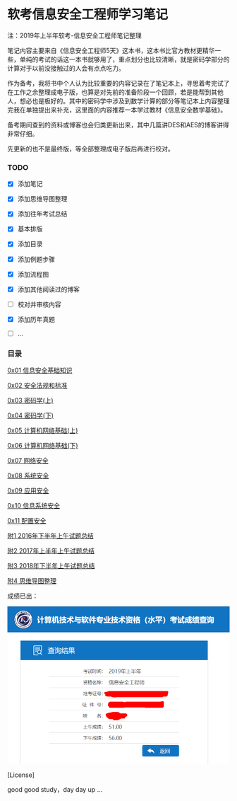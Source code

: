 # 软考信息安全工程师学习笔记

注：2019年上半年软考-信息安全工程师笔记整理



笔记内容主要来自《信息安全工程师5天》这本书，这本书比官方教材更精华一些，单纯的考试的话这一本书就够用了，重点划分也比较清晰，就是密码学部分的计算对于以前没接触过的人会有点点吃力。

作为备考，我将书中个人认为比较重要的内容记录在了笔记本上，寻思着考完试了在工作之余整理成电子版，也算是对先前的准备阶段一个回顾，若是能帮到其他人，想必也是极好的。其中的密码学中涉及到数学计算的部分等笔记本上内容整理完我在单独提出来补充，这里面的内容推荐一本学过教材《信息安全数学基础》。

备考期间查到的资料或博客也会归类更新出来，其中几篇讲DES和AES的博客讲得非常仔细。

先更新的也不是最终版，等全部整理成电子版后再进行校对。



### TODO

- [x] 添加笔记
- [x] 添加思维导图整理
- [x] 添加往年考试总结
- [x] 基本排版
- [x] 添加目录
- [x] 添加例题步骤
- [x] 添加流程图
- [x] 添加其他阅读过的博客
- [ ] 校对并审核内容
- [x] 添加历年真题
- [ ] ...



### 目录

[0x01 信息安全基础知识](./01信息安全基础知识.md)

[0x02 安全法规和标准](./02安全法规和标准.md)

[0x03 密码学(上)](./03密码学(上).md)

[0x04 密码学(下)](./04密码学(下).md)

[0x05 计算机网络基础(上)](./05计算机网络基础(上).md)

[0x06 计算机网络基础(下)](./06计算机网络基础(下).md)

[0x07 网络安全](./07网络安全.md)

[0x08 系统安全](./系统安全.md)

[0x09 应用安全](./09应用安全.md)

[0x10 信息系统安全](./10信息系统安全.md)

[0x11 配置安全](./11配置安全.md)



[附1 2016年下半年上午试题总结](./2016年下半年上午试题总结.md)

[附2 2017年上半年上午试题总结](./2017年上半年上午试题总结.md)

[附3 2018年下半年上午试题总结](./2018年上半年上午试题总结.md)

[附4 思维导图整理](./思维导图整理.md)



成绩已出：

![](./grade.png)





[License]

good good study，day day up ...